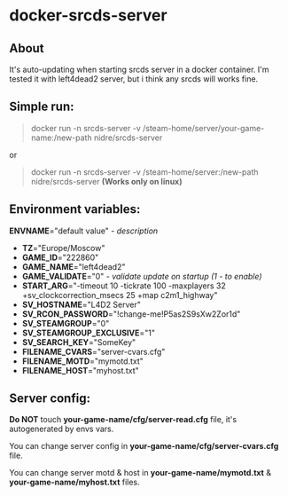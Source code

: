 # docker-srcds-server

## About
It's auto-updating when starting srcds server in a docker container.
I'm tested it with left4dead2 server, but i think any srcds will works fine.

## Simple run:
> docker run -n srcds-server -v /steam-home/server/your-game-name:/new-path nidre/srcds-server

or 

> docker run -n srcds-server -v /steam-home/server:/new-path nidre/srcds-server
> **(Works only on linux)**

## Environment variables:
**ENVNAME**="default value" *- description*

* **TZ**="Europe/Moscow"
* **GAME_ID**="222860"
* **GAME_NAME**="left4dead2"
* **GAME_VALIDATE**="0" *- validate update on startup (1 - to enable)*
* **START_ARG**="-timeout 10 -tickrate 100 -maxplayers 32 +sv_clockcorrection_msecs 25 +map c2m1_highway"
* **SV_HOSTNAME**="L4D2 Server"
* **SV_RCON_PASSWORD**="!change-me!P5as2S9sXw2Zor1d"
* **SV_STEAMGROUP**="0"
* **SV_STEAMGROUP_EXCLUSIVE**="1"
* **SV_SEARCH_KEY**="SomeKey"
* **FILENAME_CVARS**="server-cvars.cfg"
* **FILENAME_MOTD**="mymotd.txt"
* **FILENAME_HOST**="myhost.txt"

## Server config:
**Do NOT** touch **your-game-name/cfg/server-read.cfg** file, it's autogenerated by envs vars.

You can change server config in **your-game-name/cfg/server-cvars.cfg** file.

You can change server motd & host in **your-game-name/mymotd.txt** & **your-game-name/myhost.txt** files.
